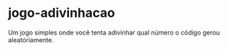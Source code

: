 # jogo-adivinhacao
Um jogo simples onde você tenta adivinhar qual número o código gerou aleatóriamente.
